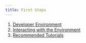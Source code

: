 ```yaml
---
title: First Steps
---
```


1. [Developer Environment](./1._Developer_Environment.md)
2. [Interacting with the Environment](./2._Interacting_with_the_Environment.md)
3. [Recommended Tutorials](./3._Recommended_Tutorials.md)

